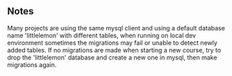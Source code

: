## Notes

Many projects are using the same mysql client and using a default database name 'littlelemon' with different tables, when running on local dev environment sometimes the migrations may fail or unable to detect newly added tables.
If no migrations are made when starting a new course, try to drop the 'littlelemon' database and create a new one in mysql, then make migrations again.
